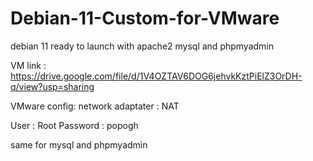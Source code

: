 # Debian-11-Custom-for-VMware
debian 11 ready to launch with apache2 mysql and phpmyadmin

VM link : https://drive.google.com/file/d/1V4OZTAV6DOG6jehvkKztPiElZ3OrDH-q/view?usp=sharing

VMware config:
network adaptater : NAT

User : Root
Password : popogh

same for mysql and phpmyadmin

